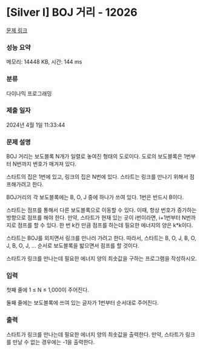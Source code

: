 # [Silver I] BOJ 거리 - 12026 

[문제 링크](https://www.acmicpc.net/problem/12026) 

### 성능 요약

메모리: 14448 KB, 시간: 144 ms

### 분류

다이나믹 프로그래밍

### 제출 일자

2024년 4월 1일 11:33:44

### 문제 설명

<p>BOJ 거리는 보도블록 N개가 일렬로 놓여진 형태의 도로이다. 도로의 보도블록은 1번부터 N번까지 번호가 매겨져 있다.</p>

<p>스타트의 집은 1번에 있고, 링크의 집은 N번에 있다. 스타트는 링크를 만나기 위해서 점프해가려고 한다.</p>

<p>BOJ거리의 각 보도블록에는 B, O, J 중에 하나가 쓰여 있다. 1번은 반드시 B이다.</p>

<p>스타트는 점프를 통해서 다른 보도블록으로 이동할 수 있다. 이때, 항상 번호가 증가하는 방향으로 점프를 해야 한다. 만약, 스타트가 현재 있는 곳이 i번이라면, i+1번부터 N번까지로 점프를 할 수 있다. 한 번 k칸 만큼 점프를 하는데 필요한 에너지의 양은 k*k이다.</p>

<p>스타트는 BOJ를 외치면서 링크를 만나러 가려고 한다. 따라서, 스타트는 B, O, J, B, O, J, B, O, J, ... 순서로 보도블록을 밟으면서 점프를 할 것이다.</p>

<p>스타트가 링크를 만나는데 필요한 에너지 양의 최솟값을 구하는 프로그램을 작성하시오.</p>

### 입력 

 <p>첫째 줄에 1 ≤ N ≤ 1,000이 주어진다.</p>

<p>둘째 줄에는 보도블록에 쓰여 있는 글자가 1번부터 순서대로 주어진다.</p>

### 출력 

 <p>스타트가 링크를 만나는데 필요한 에너지 양의 최솟값을 출력한다. 만약, 스타트가 링크를 만날 수 없는 경우에는 -1을 출력한다.</p>

